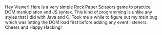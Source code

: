 Hey Viewer! Here is a very simple Rock Paper Scissors game to practice DOM maniuplation and JS syntax.
This kind of programming is unlike any styles that I did with Java and C.
Took me a while to figure out my main bug which was letting the DOM load first before adding any event listeners.
Cheers and Happy Hacking!
